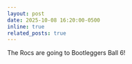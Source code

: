 ```yaml
---
layout: post
date: 2025-10-08 16:20:00-0500
inline: true
related_posts: true
---
```


The Rocs are going to Bootleggers Ball 6!
